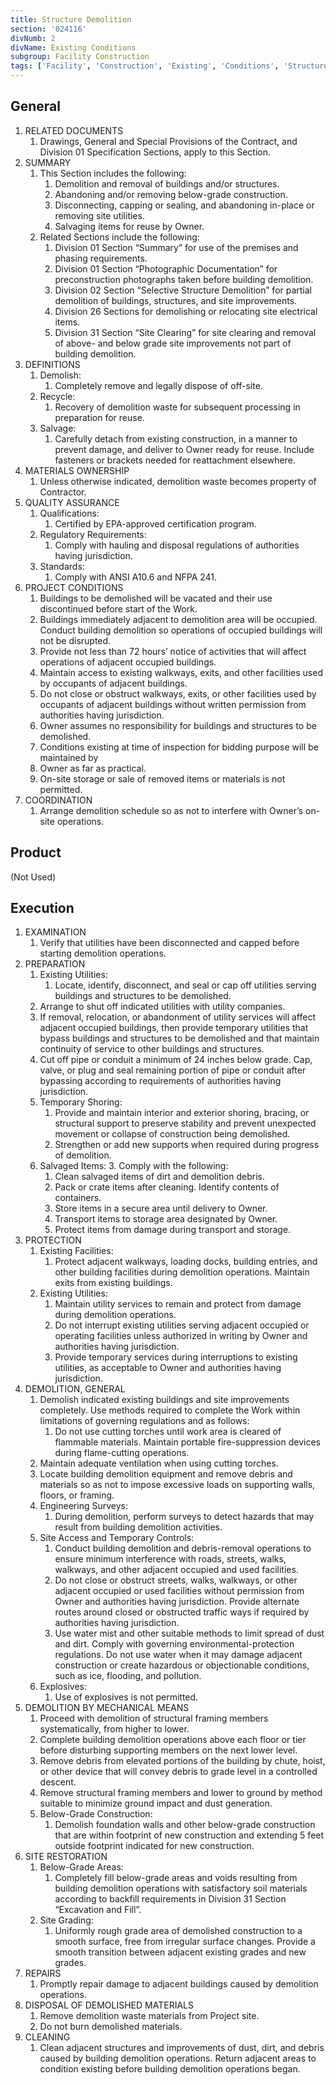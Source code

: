 ```yaml
---
title: Structure Demolition
section: '024116'
divNumb: 2
divName: Existing Conditions
subgroup: Facility Construction
tags: ['Facility', 'Construction', 'Existing', 'Conditions', 'Structure', 'Demolition']
---
```

## General

1. RELATED DOCUMENTS
   1. Drawings, General and Special Provisions of the Contract, and Division 01 Specification Sections, apply to this Section.
2. SUMMARY
   1. This Section includes the following:
      1. Demolition and removal of buildings and/or structures.
      2. Abandoning and/or removing below-grade construction.
      3. Disconnecting, capping or sealing, and abandoning in-place or removing site utilities.
      4. Salvaging items for reuse by Owner.
   2. Related Sections include the following:
      1. Division 01 Section “Summary” for use of the premises and phasing requirements.
      2. Division 01 Section “Photographic Documentation” for preconstruction photographs taken before building demolition.
      3. Division 02 Section “Selective Structure Demolition” for partial demolition of buildings, structures, and site improvements.
      4. Division 26 Sections for demolishing or relocating site electrical items.
      5. Division 31 Section “Site Clearing” for site clearing and removal of above- and below grade site improvements not part of building demolition.
3. DEFINITIONS
   1. Demolish:
      1. Completely remove and legally dispose of off-site.
   2. Recycle:
      1. Recovery of demolition waste for subsequent processing in preparation for reuse.
   3. Salvage:
      1. Carefully detach from existing construction, in a manner to prevent damage, and deliver to Owner ready for reuse. Include fasteners or brackets needed for reattachment elsewhere.
4. MATERIALS OWNERSHIP
   1. Unless otherwise indicated, demolition waste becomes property of Contractor.
5. QUALITY ASSURANCE
   1. Qualifications:
      1. Certified by EPA-approved certification program.
   2. Regulatory Requirements:
      1. Comply with hauling and disposal regulations of authorities having jurisdiction.
   1. Standards:
      1. Comply with ANSI A10.6 and NFPA 241.
6. PROJECT CONDITIONS
   1. Buildings to be demolished will be vacated and their use discontinued before start of the Work.
   2. Buildings immediately adjacent to demolition area will be occupied. Conduct building demolition so operations of occupied buildings will not be disrupted.
   3. Provide not less than 72 hours’ notice of activities that will affect operations of adjacent occupied buildings.
   4. Maintain access to existing walkways, exits, and other facilities used by occupants of adjacent buildings.
   5. Do not close or obstruct walkways, exits, or other facilities used by occupants of adjacent buildings without written permission from authorities having jurisdiction.
   6. Owner assumes no responsibility for buildings and structures to be demolished.
   7. Conditions existing at time of inspection for bidding purpose will be maintained by
   8. Owner as far as practical.
   9. On-site storage or sale of removed items or materials is not permitted.
7. COORDINATION
   1. Arrange demolition schedule so as not to interfere with Owner’s on-site operations.

## Product

(Not Used)

## Execution

1. EXAMINATION
   1. Verify that utilities have been disconnected and capped before starting demolition operations.
2. PREPARATION
   1. Existing Utilities:
      1. Locate, identify, disconnect, and seal or cap off utilities serving buildings and structures to be demolished.
   2. Arrange to shut off indicated utilities with utility companies.
   3. If removal, relocation, or abandonment of utility services will affect adjacent occupied buildings, then provide temporary utilities that bypass buildings and structures to be demolished and that maintain continuity of service to other buildings and structures.
   4. Cut off pipe or conduit a minimum of 24 inches below grade. Cap, valve, or plug and seal remaining portion of pipe or conduit after bypassing according to requirements of authorities having jurisdiction.
   5. Temporary Shoring:
      1. Provide and maintain interior and exterior shoring, bracing, or structural support to preserve stability and prevent unexpected movement or collapse of construction being demolished.
      2. Strengthen or add new supports when required during progress of demolition.
   6. Salvaged Items:
      3. Comply with the following:
         1. Clean salvaged items of dirt and demolition debris.
         2. Pack or crate items after cleaning. Identify contents of containers.
         3. Store items in a secure area until delivery to Owner.
         4. Transport items to storage area designated by Owner.
         5. Protect items from damage during transport and storage.
1. PROTECTION
   1. Existing Facilities:
      1. Protect adjacent walkways, loading docks, building entries, and other building facilities during demolition operations. Maintain exits from existing buildings.
   2. Existing Utilities:
      1. Maintain utility services to remain and protect from damage during demolition operations.
      2. Do not interrupt existing utilities serving adjacent occupied or operating facilities unless authorized in writing by Owner and authorities having jurisdiction.
      3. Provide temporary services during interruptions to existing utilities, as acceptable to Owner and authorities having jurisdiction.
2. DEMOLITION, GENERAL
   1. Demolish indicated existing buildings and site improvements completely. Use methods required to complete the Work within limitations of governing regulations and as follows:
      1. Do not use cutting torches until work area is cleared of flammable materials. Maintain portable fire-suppression devices during flame-cutting operations.
   2. Maintain adequate ventilation when using cutting torches.
   3. Locate building demolition equipment and remove debris and materials so as not to impose excessive loads on supporting walls, floors, or framing.
   4. Engineering Surveys:
      1. During demolition, perform surveys to detect hazards that may result from building demolition activities.
   5. Site Access and Temporary Controls:
      1. Conduct building demolition and debris-removal operations to ensure minimum interference with roads, streets, walks, walkways, and other adjacent occupied and used facilities.
      2. Do not close or obstruct streets, walks, walkways, or other adjacent occupied or used facilities without permission from Owner and authorities having jurisdiction. Provide alternate routes around closed or obstructed traffic ways if required by authorities having jurisdiction.
      3. Use water mist and other suitable methods to limit spread of dust and dirt. Comply with governing environmental-protection regulations. Do not use water when it may damage adjacent construction or create hazardous or objectionable conditions, such as ice, flooding, and pollution.
   6. Explosives:
      1. Use of explosives is not permitted.
3. DEMOLITION BY MECHANICAL MEANS
   1. Proceed with demolition of structural framing members systematically, from higher to lower.
   2. Complete building demolition operations above each floor or tier before disturbing supporting members on the next lower level.
   3. Remove debris from elevated portions of the building by chute, hoist, or other device that will convey debris to grade level in a controlled descent.
   4. Remove structural framing members and lower to ground by method suitable to minimize ground impact and dust generation.
   5. Below-Grade Construction:
      1. Demolish foundation walls and other below-grade construction that are within footprint of new construction and extending 5 feet outside footprint indicated for new construction.
4. SITE RESTORATION
   1. Below-Grade Areas:
      1. Completely fill below-grade areas and voids resulting from building demolition operations with satisfactory soil materials according to backfill requirements in Division 31 Section “Excavation and Fill”.
   2. Site Grading:
      1. Uniformly rough grade area of demolished construction to a smooth surface, free from irregular surface changes. Provide a smooth transition between adjacent existing grades and new grades.
5. REPAIRS
   1. Promptly repair damage to adjacent buildings caused by demolition operations.
6. DISPOSAL OF DEMOLISHED MATERIALS
   1. Remove demolition waste materials from Project site.
   2. Do not burn demolished materials.
7. CLEANING
   1. Clean adjacent structures and improvements of dust, dirt, and debris caused by building demolition operations. Return adjacent areas to condition existing before building demolition operations began.
